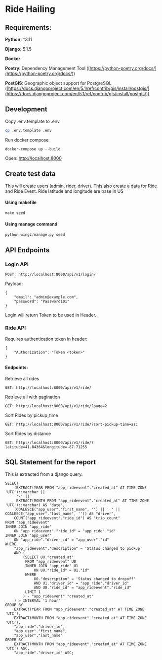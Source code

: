 # Ride Hailing


## Requirements:

**Python:** ^3.11

**Django:** 5.1.5

**Docker**

**Poetry**: Dependency Management Tool ([https://python-poetry.org/docs/](https://python-poetry.org/docs/))

**PostGIS**: Geographic object support for PostgreSQL ([https://docs.djangoproject.com/en/5.1/ref/contrib/gis/install/postgis/](https://docs.djangoproject.com/en/5.1/ref/contrib/gis/install/postgis/))


## Development

Copy .env.template to .env

```bash
cp .env.template .env
```

Run docker compose

```docker
docker-compose up --build
```

Open: [http://localhost:8000](http://localhost:8000)

## Create test data
This will create users (admin, rider, driver). This also create a data for Ride and Ride Event. Ride latitude and longitude are base in US

#### Using makefile

```makefile
make seed
```

#### Using manage command 

```python
python wingz/manage.py seed
```


## API Endpoints

### Login API
```
POST: http://localhost:8000/api/v1/login/
```
Payload:
```
{
    "email": "admin@example.com",
    "password": "Password101"
}
```
Login will return Token to be used in Header.


### Ride API

Requires authentication token in header:
```
{
    "Authorization": "Token <token>"
}
```

#### Endpoints:

Retrieve all rides
```
GET: http://localhost:8000/api/v1/ride/
```

Retrieve all with pagination
```
GET: http://localhost:8000/api/v1/ride/?page=2
```

Sort Rides by pickup_time
```
GET: http://localhost:8000/api/v1/ride/?sort-pickup-time=asc
```

Sort Rides by distance
```
GET: http://localhost:8000/api/v1/ride/?latitude=41.84364&longitude=-87.71255
```

## SQL Statement for the report
This is extracted from a django query.
```
SELECT 
    (EXTRACT(YEAR FROM "app_rideevent"."created_at" AT TIME ZONE 'UTC')::varchar || 
     '-' || 
     EXTRACT(MONTH FROM "app_rideevent"."created_at" AT TIME ZONE 'UTC')::varchar) AS "date",
    (COALESCE("app_user"."first_name", '') || ' ' || COALESCE("app_user"."last_name", '')) AS "driver",
    COUNT("app_rideevent"."ride_id") AS "trip_count"
FROM "app_rideevent"
INNER JOIN "app_ride" 
    ON "app_rideevent"."ride_id" = "app_ride"."id"
INNER JOIN "app_user" 
    ON "app_ride"."driver_id" = "app_user"."id"
WHERE 
    "app_rideevent"."description" = 'Status changed to pickup'
    AND (
        (SELECT U0."created_at" 
         FROM "app_rideevent" U0 
         INNER JOIN "app_ride" U1 
             ON U0."ride_id" = U1."id"
         WHERE 
             U0."description" = 'Status changed to dropoff' 
             AND U1."driver_id" = "app_ride"."driver_id"
             AND U0."ride_id" = "app_rideevent"."ride_id"
         LIMIT 1
        ) - "app_rideevent"."created_at"
    ) > INTERVAL '1 hour'
GROUP BY 
    EXTRACT(YEAR FROM "app_rideevent"."created_at" AT TIME ZONE 'UTC'),
    EXTRACT(MONTH FROM "app_rideevent"."created_at" AT TIME ZONE 'UTC'),
    "app_ride"."driver_id",
    "app_user"."first_name",
    "app_user"."last_name"
ORDER BY 
    EXTRACT(MONTH FROM "app_rideevent"."created_at" AT TIME ZONE 'UTC') ASC, 
    "app_ride"."driver_id" ASC;
```